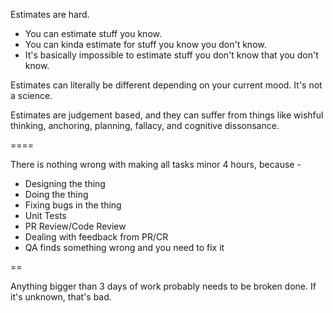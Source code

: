 Estimates are hard. 

* You can estimate stuff you know.
* You can kinda estimate for stuff you know you don't know.
* It's basically impossible to estimate stuff you don't know that you don't know.

Estimates can literally be different depending on your current mood. It's not a science.

Estimates are judgement based, and they can suffer from things like wishful thinking, anchoring, planning, fallacy, and cognitive dissonsance.

====


There is nothing wrong with making all tasks minor 4 hours, because -

* Designing the thing
* Doing the thing
* Fixing bugs in the thing
* Unit Tests
* PR Review/Code Review
* Dealing with feedback from PR/CR
* QA finds something wrong and you need to fix it

==

Anything bigger than 3 days of work probably needs to be broken done. If it's unknown, that's bad.